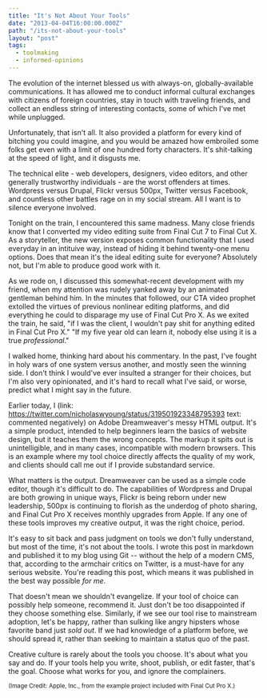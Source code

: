 ```yaml
---
title: "It's Not About Your Tools"
date: "2013-04-04T16:00:00.000Z"
path: "/its-not-about-your-tools"
layout: "post"
tags:
  - toolmaking
  - informed-opinions
---
```

The evolution of the internet blessed us with always-on, globally-available communications. It has allowed me to conduct informal cultural exchanges with citizens of foreign countries, stay in touch with traveling friends, and collect an endless string of interesting contacts, some of which I've met while unplugged.

Unfortunately, that isn't all. It also provided a platform for every kind of bitching you could imagine, and you would be amazed how embroiled some folks get even with a limit of one hundred forty characters. It's shit-talking at the speed of light, and it disgusts me.

The technical elite - web developers, designers, video editors, and other generally trustworthy individuals - are the worst offenders at times. Wordpress versus Drupal, Flickr versus 500px, Twitter versus Facebook, and countless other battles rage on in my social stream. All I want is to silence everyone involved.

Tonight on the train, I encountered this same madness. Many close friends know that I converted my video editing suite from Final Cut 7 to Final Cut X. As a storyteller, the new version exposes common functionality that I used everyday in an intituive way, instead of hiding it behind twenty-one menu options. Does that mean it's the ideal editing suite for everyone? Absolutely not, but I'm able to produce good work with it.

As we rode on, I discussed this somewhat-recent development with my friend, when my attention was rudely yanked away by an animated gentleman behind him. In the minutes that followed, our CTA video prophet extolled the virtues of previous nonlinear editing platforms, and did everything he could to disparage my use of Final Cut Pro X. As we exited the train, he said, "if I was the client, I wouldn't pay shit for anything edited in Final Cut Pro X." "If my five year old can learn it, nobody else using it is a true _professional_."

I walked home, thinking hard about his commentary. In the past, I've fought in holy wars of one system versus another, and mostly seen the winning side. I don't think I would've ever insulted a stranger for their choices, but I'm also very opinionated, and it's hard to recall what I've said, or worse, predict what I might say in the future.

Earlier today, I (link: https://twitter.com/nicholaswyoung/status/319501923348795393 text: commented negatively) on Adobe Dreamweaver's messy HTML output. It's a simple product, intended to help beginners learn the basics of website design, but it teaches them the wrong concepts. The markup it spits out is unintelligible, and in many cases, incompatible with modern browsers. This is an example where my tool choice directly affects the quality of my work, and clients should call me out if I provide substandard service.

What matters is the output. Dreamweaver can be used as a simple code editor, though it's difficult to do. The capabilities of Wordpress and Drupal are both growing in unique ways, Flickr is being reborn under new leadership, 500px is continuing to florish as the underdog of photo sharing, and Final Cut Pro X receives monthly upgrades from Apple. If any one of these tools improves my creative output, it was the right choice, period.

It's easy to sit back and pass judgment on tools we don't fully understand, but most of the time, it's not about the tools. I wrote this post in markdown and published it to my blog using Git -- without the help of a modern CMS, that, according to the armchair critics on Twitter, is a must-have for any serious website. You're reading this post, which means it was published in the best way possible _for me_.

That doesn't mean we shouldn't evangelize. If your tool of choice can possibly help someone, recommend it. Just don't be too disappointed if they choose something else. Similarly, if we see our tool rise to mainstream adoption, let's be happy, rather than sulking like angry hipsters whose favorite band just _sold out_. If we had knowledge of a platform before, we should spread it, rather than seeking to maintain a status quo of the past.

Creative culture is rarely about the tools you choose. It's about what you say and do. If your tools help you write, shoot, publish, or edit faster, that's the goal. Choose what works for you, and ignore the complainers.

<small>(Image Credit: Apple, Inc., from the example project included with Final Cut Pro X.)</small>
